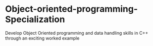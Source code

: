 # Object-oriented-programming-Specialization
Develop Object Oriented programming and data handling skills in C++ through an exciting worked example
